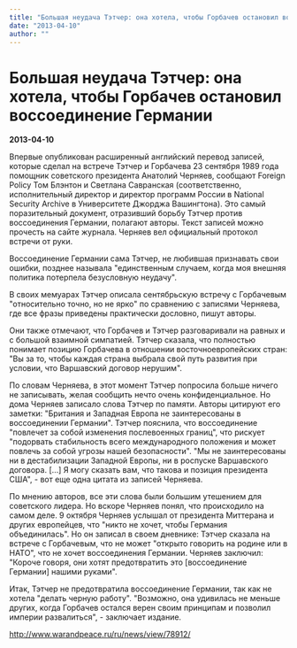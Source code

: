 ```yaml
---
title: "Большая неудача Тэтчер: она хотела, чтобы Горбачев остановил воссоединение Германии"
date: "2013-04-10"
author: ""
---
```


# Большая неудача Тэтчер: она хотела, чтобы Горбачев остановил воссоединение Германии

**2013-04-10** 

Впервые опубликован расширенный английский перевод записей, которые сделал на встрече Тэтчер и Горбачева 23 сентября 1989 года помощник советского президента Анатолий Черняев, сообщают Foreign Policy Том Блэнтон и Светлана Савранская (соответственно, исполнительный директор и директор программ России в National Security Archive в Университете Джорджа Вашингтона). Это самый поразительный документ, отразивший борьбу Тэтчер против воссоединения Германии, полагают авторы. Текст записей можно прочесть на сайте журнала. Черняев вел официальный протокол встречи от руки.

Воссоединение Германии сама Тэтчер, не любившая признавать свои ошибки, позднее называла "единственным случаем, когда моя внешняя политика потерпела безусловную неудачу".

В своих мемуарах Тэтчер описала сентябрьскую встречу с Горбачевым "относительно точно, но не ярко" по сравнению с записями Черняева, где все фразы приведены практически дословно, пишут авторы.

Они также отмечают, что Горбачев и Тэтчер разговаривали на равных и с большой взаимной симпатией. Тэтчер сказала, что полностью понимает позицию Горбачева в отношении восточноевропейских стран: "Вы за то, чтобы каждая страна выбрала свой путь развития при условии, что Варшавский договор нерушим".

По словам Черняева, в этот момент Тэтчер попросила больше ничего не записывать, желая сообщить нечто очень конфиденциальное. Но дома Черняев записало слова Тэтчер по памяти. Авторы цитируют его заметки: "Британия и Западная Европа не заинтересованы в воссоединении Германии". Тэтчер пояснила, что воссоединение "повлечет за собой изменения послевоенных границ", что рискует "подорвать стабильность всего международного положения и может повлечь за собой угрозы нашей безопасности". "Мы не заинтересованы ни в дестабилизации Западной Европы, ни в роспуске Варшавского договора. [...] Я могу сказать вам, что такова и позиция президента США", - вот еще одна цитата из записей Черняева.

По мнению авторов, все эти слова были большим утешением для советского лидера. Но вскоре Черняев понял, что происходило на самом деле. 9 октября Черняев услышал от президента Миттерана и других европейцев, что "никто не хочет, чтобы Германия объединилась". Но он записал в своем дневнике: Тэтчер сказала на встрече с Горбачевым, что не может "открыто говорить на родине или в НАТО", что не хочет воссоединения Германии. Черняев заключил: "Короче говоря, они хотят предотвратить это [воссоединение Германии] нашими руками".

Итак, Тэтчер не предотвратила воссоединение Германии, так как не хотела "делать черную работу". "Возможно, она удивилась не меньше других, когда Горбачев остался верен своим принципам и позволил империи развалиться", - заключает издание.

http://www.warandpeace.ru/ru/news/view/78912/